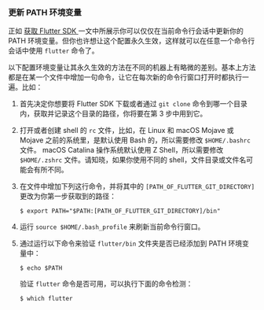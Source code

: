 ### 更新 PATH 环境变量

正如 [获取 Flutter SDK ](https://flutter.cn/docs/get-started/install/macos#get-sdk)一文中所展示你可以仅仅在当前命令行会话中更新你的 PATH 环境变量。但你也许想让这个配置永久生效，这样就可以在任意一个命令行会话中使用 `flutter` 命令了。

以下配置环境变量让其永久生效的方法在不同的机器上有略微的差别。基本上方法都是在某一个文件中增加一句命令，让它在每次新的命令行窗口打开时都执行一遍。比如：

1. 首先决定你想要将 Flutter SDK 下载或者通过 `git clone` 命令到哪一个目录内，获取并记录这个目录的路径，你将要在第 3 步中用到它。

2. 打开或者创建 shell 的 `rc` 文件，比如，在 Linux 和 macOS Mojave 或 Mojave 之前的系统里，是默认使用 Bash 的，所以需要修改 `$HOME/.bashrc` 文件。 macOS Catalina 操作系统默认使用 Z Shell，所以需要修改 `$HOME/.zshrc` 文件。请知晓，如果你使用不同的 shell，文件目录或文件名可能会有所不同。

3. 在文件中增加下列这行命令，并将其中的 `[PATH_OF_FLUTTER_GIT_DIRECTORY]` 更改为你第一步获取到的路径：

   ```
   $ export PATH="$PATH:[PATH_OF_FLUTTER_GIT_DIRECTORY]/bin"
   ```

4. 运行 `source $HOME/.bash_profile` 来刷新当前命令行窗口。

5. 通过运行以下命令来验证 `flutter/bin` 文件夹是否已经添加到 PATH 环境变量中：

   ```
   $ echo $PATH
   ```

   验证 `flutter` 命令是否可用，可以执行下面的命令检测：

   ```
   $ which flutter
   ```